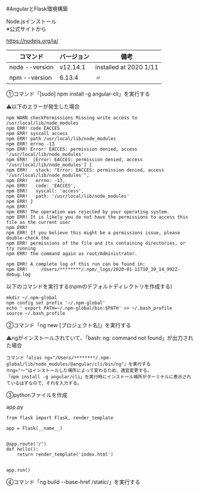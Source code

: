 #AngularとFlask環境構築

Node.jsインストール  
※公式サイトから

https://nodejs.org/ja/

|コマンド|バージョン|備考|
|----|----|----|
|node --version|v12.14.1|installed at 2020 1/11|
|npm --version|6.13.4|〃|

①コマンド「[sudo] npm install -g angular-cli」を実行する

⚠️以下のエラーが発生した場合
````
npm WARN checkPermissions Missing write access to /usr/local/lib/node_modules
npm ERR! code EACCES
npm ERR! syscall access
npm ERR! path /usr/local/lib/node_modules
npm ERR! errno -13
npm ERR! Error: EACCES: permission denied, access '/usr/local/lib/node_modules'
npm ERR!  [Error: EACCES: permission denied, access '/usr/local/lib/node_modules'] {
npm ERR!   stack: "Error: EACCES: permission denied, access '/usr/local/lib/node_modules'",
npm ERR!   errno: -13,
npm ERR!   code: 'EACCES',
npm ERR!   syscall: 'access',
npm ERR!   path: '/usr/local/lib/node_modules'
npm ERR! }
npm ERR! 
npm ERR! The operation was rejected by your operating system.
npm ERR! It is likely you do not have the permissions to access this file as the current user
npm ERR! 
npm ERR! If you believe this might be a permissions issue, please double-check the
npm ERR! permissions of the file and its containing directories, or try running
npm ERR! the command again as root/Administrator.

npm ERR! A complete log of this run can be found in:
npm ERR!     /Users/********/.npm/_logs/2020-01-11T10_39_14_992Z-debug.log
````

以下のコマンドを実行する(npmのデフォルトディレクトリを作成する)
````
mkdir ~/.npm-global
npm config set prefix '~/.npm-global'
echo ' export PATH=~/.npm-global/bin:$PATH' >> ~/.bash_profile
source ~/.bash_profile
````

②コマンド「ng new [プロジェクト名]」を実行する

⚠️ngがインストールされていて、「bash: ng: command not found」が出力された場合
````
コマンド「alias ng="/Users/********/.npm-global/lib/node_modules/@angular/cli/bin/ng"」を実行する  
※ng="〜"はインストールした場所によって変わるため、適宜変更する。  
「npm install -g angular/cli」を実行時にインストール場所がターミナルに表示されているはずなので、それを入力する。
````

③pythonファイルを作成

app.py
````
from flask import Flask, render_template

app = Flask(__name__)


@app.route('/')
def hello():
    return render_template('index.html')


app.run()
````

④コマンド「ng build --base-href /static/」を実行する
